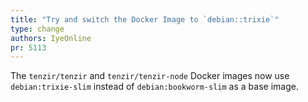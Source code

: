 ```yaml
---
title: "Try and switch the Docker Image to `debian::trixie`"
type: change
authors: IyeOnline
pr: 5113
---
```


The `tenzir/tenzir` and `tenzir/tenzir-node` Docker images now use
`debian:trixie-slim` instead of `debian:bookworm-slim` as a base image.
